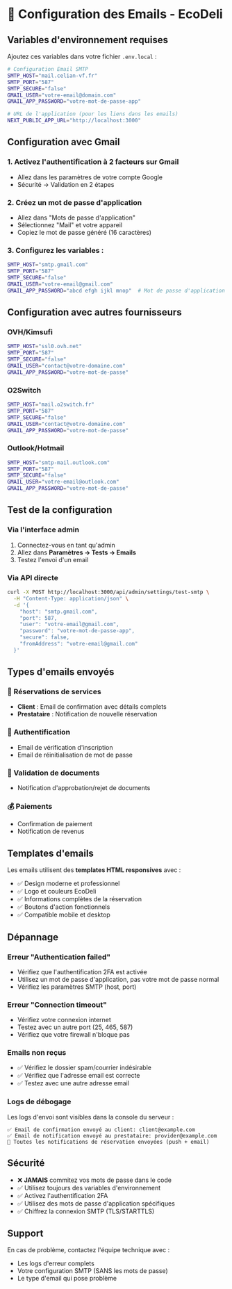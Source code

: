# 📧 Configuration des Emails - EcoDeli

## Variables d'environnement requises

Ajoutez ces variables dans votre fichier `.env.local` :

```bash
# Configuration Email SMTP
SMTP_HOST="mail.celian-vf.fr"
SMTP_PORT="587"
SMTP_SECURE="false"
GMAIL_USER="votre-email@domain.com"
GMAIL_APP_PASSWORD="votre-mot-de-passe-app"

# URL de l'application (pour les liens dans les emails)
NEXT_PUBLIC_APP_URL="http://localhost:3000"
```

## Configuration avec Gmail

### 1. Activez l'authentification à 2 facteurs sur Gmail
- Allez dans les paramètres de votre compte Google
- Sécurité → Validation en 2 étapes

### 2. Créez un mot de passe d'application
- Allez dans "Mots de passe d'application"
- Sélectionnez "Mail" et votre appareil
- Copiez le mot de passe généré (16 caractères)

### 3. Configurez les variables :
```bash
SMTP_HOST="smtp.gmail.com"
SMTP_PORT="587"
SMTP_SECURE="false"
GMAIL_USER="votre-email@gmail.com"
GMAIL_APP_PASSWORD="abcd efgh ijkl mnop"  # Mot de passe d'application
```

## Configuration avec autres fournisseurs

### OVH/Kimsufi
```bash
SMTP_HOST="ssl0.ovh.net"
SMTP_PORT="587"
SMTP_SECURE="false"
GMAIL_USER="contact@votre-domaine.com"
GMAIL_APP_PASSWORD="votre-mot-de-passe"
```

### O2Switch
```bash
SMTP_HOST="mail.o2switch.fr"
SMTP_PORT="587"
SMTP_SECURE="false"
GMAIL_USER="contact@votre-domaine.com"
GMAIL_APP_PASSWORD="votre-mot-de-passe"
```

### Outlook/Hotmail
```bash
SMTP_HOST="smtp-mail.outlook.com"
SMTP_PORT="587"
SMTP_SECURE="false"
GMAIL_USER="votre-email@outlook.com"
GMAIL_APP_PASSWORD="votre-mot-de-passe"
```

## Test de la configuration

### Via l'interface admin
1. Connectez-vous en tant qu'admin
2. Allez dans **Paramètres → Tests → Emails**
3. Testez l'envoi d'un email

### Via API directe
```bash
curl -X POST http://localhost:3000/api/admin/settings/test-smtp \
  -H "Content-Type: application/json" \
  -d '{
    "host": "smtp.gmail.com",
    "port": 587,
    "user": "votre-email@gmail.com",
    "password": "votre-mot-de-passe-app",
    "secure": false,
    "fromAddress": "votre-email@gmail.com"
  }'
```

## Types d'emails envoyés

### 📅 Réservations de services
- **Client** : Email de confirmation avec détails complets
- **Prestataire** : Notification de nouvelle réservation

### 🔐 Authentification
- Email de vérification d'inscription
- Email de réinitialisation de mot de passe

### 📄 Validation de documents
- Notification d'approbation/rejet de documents

### 💰 Paiements
- Confirmation de paiement
- Notification de revenus

## Templates d'emails

Les emails utilisent des **templates HTML responsives** avec :
- ✅ Design moderne et professionnel
- ✅ Logo et couleurs EcoDeli
- ✅ Informations complètes de la réservation
- ✅ Boutons d'action fonctionnels
- ✅ Compatible mobile et desktop

## Dépannage

### Erreur "Authentication failed"
- Vérifiez que l'authentification 2FA est activée
- Utilisez un mot de passe d'application, pas votre mot de passe normal
- Vérifiez les paramètres SMTP (host, port)

### Erreur "Connection timeout"
- Vérifiez votre connexion internet
- Testez avec un autre port (25, 465, 587)
- Vérifiez que votre firewall n'bloque pas

### Emails non reçus
- ✅ Vérifiez le dossier spam/courrier indésirable
- ✅ Vérifiez que l'adresse email est correcte
- ✅ Testez avec une autre adresse email

### Logs de débogage
Les logs d'envoi sont visibles dans la console du serveur :
```
✅ Email de confirmation envoyé au client: client@example.com
✅ Email de notification envoyé au prestataire: provider@example.com
🎉 Toutes les notifications de réservation envoyées (push + email)
```

## Sécurité

- ❌ **JAMAIS** commitez vos mots de passe dans le code
- ✅ Utilisez toujours des variables d'environnement
- ✅ Activez l'authentification 2FA
- ✅ Utilisez des mots de passe d'application spécifiques
- ✅ Chiffrez la connexion SMTP (TLS/STARTTLS)

## Support

En cas de problème, contactez l'équipe technique avec :
- Les logs d'erreur complets
- Votre configuration SMTP (SANS les mots de passe)
- Le type d'email qui pose problème 